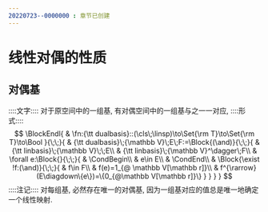 ```yaml
---
20220723--0000000 : 章节已创建
---
```

# 线性对偶的性质
## 对偶基
::::文字::::
对于原空间中的一组基, 有对偶空间中的一组基与之一一对应, 
::::形式::::
$$
\BlockEndl{
    & \fn:{\tt dualbasis}::(\cls\;\linsp)\to\Set{\rm T}\to\Set{\rm T}\to\Bool
}{\;\;}{
    & {\tt dualbasis}\;{\mathbb V}\;E\;F:=\Block{(\and)}{\;\;}{
        & {\tt linbasis}\;{\mathbb V}\;\;E\\
        & {\tt linbasis}\;{\mathbb V}^\dagger\;F\\
        & \forall e:\Block{}{\;\;}{
            & \CondBegin\\
            & e\in E\\
            & \CondEnd\\
            & \Block{\exist !f:(\and)}{\;\;}{
                & f\in F\\
                & f(e)=1_{@ \mathbb V[\mathbb r]}\\
                & f^{\rarrow}(E\diagdown\{e\})=\{0_{@\mathbb V[\mathbb r]}\}
            }
        }
    }
}
$$
::::注记::::
对每组基, 必然存在唯一的对偶基, 因为一组基对应的值总是唯一地确定一个线性映射. 

